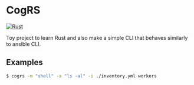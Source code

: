 # CogRS

[![Rust](https://github.com/dariusbakunas/cogrs/actions/workflows/rust.yml/badge.svg)](https://github.com/dariusbakunas/cogrs/actions/workflows/rust.yml)

Toy project to learn Rust and also make a simple CLI that behaves similarly to ansible CLI.

## Examples

```bash
$ cogrs -m "shell" -a "ls -al" -i ./inventory.yml workers
```